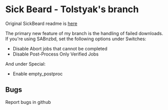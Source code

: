 Sick Beard - Tolstyak's branch
=====

Original SickBeard readme is [here][originalreadme]

The primary new feature of my branch is the handling of failed downloads.
If you're using SABnzbd, set the following options under Switches:

* Disable Abort jobs that cannot be completed
* Disable Post-Process Only Verified Jobs

And under Special:

* Enable empty_postproc

## Bugs

Report bugs in github

[originalreadme]: https://github.com/midgetspy/Sick-Beard/blob/master/readme.md
